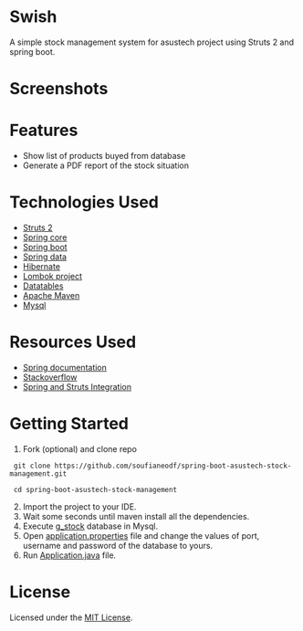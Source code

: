 # Swish

A simple stock management system for asustech project using Struts 2 and spring boot.

# Screenshots

# Features

* Show list of products buyed from database
* Generate a PDF report of the stock situation

# Technologies Used

* [Struts 2](https://struts.apache.org/)
* [Spring core](https://spring.io/projects/spring-framework)
* [Spring boot](https://spring.io/projects/spring-boot)
* [Spring data](https://spring.io/projects/spring-data)
* [Hibernate](https://hibernate.org/)
* [Lombok project](https://projectlombok.org/)
* [Datatables](https://datatables.net/)
* [Apache Maven](https://maven.apache.org/)
* [Mysql](https://www.mysql.com/)


# Resources Used

* [Spring documentation](https://spring.io)
* [Stackoverflow](https://stackoverflow.com/)
* [Spring and Struts Integration](https://www.codejava.net/frameworks/spring/spring-4-and-struts-2-integration-tutorial-part-2-java-based-and-annotations)

# Getting Started

1. Fork (optional) and clone repo
```
 git clone https://github.com/soufianeodf/spring-boot-asustech-stock-management.git

 cd spring-boot-asustech-stock-management
```
2. Import the project to your IDE.
3. Wait some seconds until maven install all the dependencies.
4. Execute [g_stock](src/main/resources/g_stock.sql) database in Mysql.
5. Open [application.properties](src/main/resources/application.properties) file and change the values of port, username and password of the database to yours.
6. Run [Application.java](src/main/java/org/mvnsearch/ssh/demo/Application.java) file.

# License
Licensed under the [MIT License](LICENSE).
